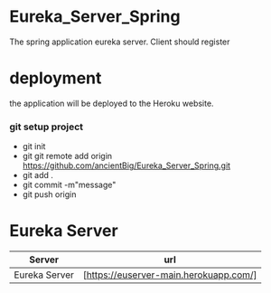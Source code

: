 # Eureka_Server_Spring
The spring application eureka server. Client should register

# deployment
the application will be deployed to the Heroku website.

### git setup project
- git init
- git git remote add origin https://github.com/ancientBig/Eureka_Server_Spring.git
- git add .
- git commit -m"message"
- git push origin

# Eureka Server
| Server | url |
| ------ | ------ |
| Eureka Server | [https://euserver-main.herokuapp.com/] |
